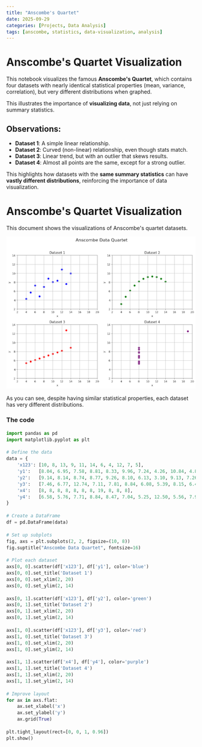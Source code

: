 ```yaml
---
title: "Anscombe's Quartet"
date: 2025-09-29
categories: [Projects, Data Analysis]
tags: [anscombe, statistics, data-visualization, analysis]
---
```




# Anscombe's Quartet Visualization

This notebook visualizes the famous **Anscombe's Quartet**, which contains four datasets with nearly identical statistical properties (mean, variance, correlation), but very different distributions when graphed.

This illustrates the importance of **visualizing data**, not just relying on summary statistics.

## Observations:

- **Dataset 1**: A simple linear relationship.
- **Dataset 2**: Curved (non-linear) relationship, even though stats match.
- **Dataset 3**: Linear trend, but with an outlier that skews results.
- **Dataset 4**: Almost all points are the same, except for a strong outlier.

This highlights how datasets with the **same summary statistics** can have **vastly different distributions**, reinforcing the importance of data visualization.

# Anscombe's Quartet Visualization

This document shows the visualizations of Anscombe's quartet datasets.

![Anscombe's Quartet](/assets/data.png)

As you can see, despite having similar statistical properties, each dataset has very different distributions.

### The code

```python
import pandas as pd
import matplotlib.pyplot as plt

# Define the data
data = {
    'x123': [10, 8, 13, 9, 11, 14, 6, 4, 12, 7, 5],
    'y1':   [8.04, 6.95, 7.58, 8.81, 8.33, 9.96, 7.24, 4.26, 10.84, 4.82, 5.68],
    'y2':   [9.14, 8.14, 8.74, 8.77, 9.26, 8.10, 6.13, 3.10, 9.13, 7.26, 4.74],
    'y3':   [7.46, 6.77, 12.74, 7.11, 7.81, 8.84, 6.08, 5.39, 8.15, 6.42, 5.73],
    'x4':   [8, 8, 8, 8, 8, 8, 8, 19, 8, 8, 8],
    'y4':   [6.58, 5.76, 7.71, 8.84, 8.47, 7.04, 5.25, 12.50, 5.56, 7.91, 6.89]
}

# Create a DataFrame
df = pd.DataFrame(data)

# Set up subplots
fig, axs = plt.subplots(2, 2, figsize=(10, 8))
fig.suptitle("Anscombe Data Quartet", fontsize=16)

# Plot each dataset
axs[0, 0].scatter(df['x123'], df['y1'], color='blue')
axs[0, 0].set_title('Dataset 1')
axs[0, 0].set_xlim(2, 20)
axs[0, 0].set_ylim(2, 14)

axs[0, 1].scatter(df['x123'], df['y2'], color='green')
axs[0, 1].set_title('Dataset 2')
axs[0, 1].set_xlim(2, 20)
axs[0, 1].set_ylim(2, 14)

axs[1, 0].scatter(df['x123'], df['y3'], color='red')
axs[1, 0].set_title('Dataset 3')
axs[1, 0].set_xlim(2, 20)
axs[1, 0].set_ylim(2, 14)

axs[1, 1].scatter(df['x4'], df['y4'], color='purple')
axs[1, 1].set_title('Dataset 4')
axs[1, 1].set_xlim(2, 20)
axs[1, 1].set_ylim(2, 14)

# Improve layout
for ax in axs.flat:
    ax.set_xlabel('x')
    ax.set_ylabel('y')
    ax.grid(True)

plt.tight_layout(rect=[0, 0, 1, 0.96])
plt.show()

```
